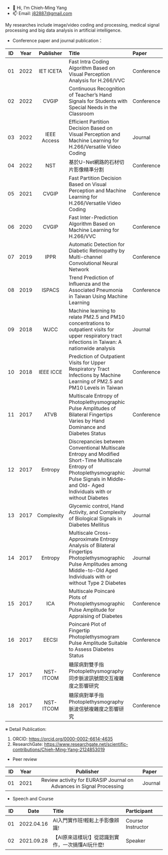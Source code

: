 - 👋 Hi, I’m Chieh-Ming Yang
- 📫 Email: j82887@gmail.com

My researches include image/video coding and processing, medical signal processing and big data analysis in artificial intelligence.
- Conference paper and journal publication：

| ID | Year | Publisher | Title | Paper |
| :----: | :----: | :----: | :---- | :---- | 
| 01 | 2022 | IET ICETA | Fast Intra Coding Algorithm Based on Visual Perception Analysis for H.266/VVC | Conference |
| 02 | 2022 | CVGIP | Continuous Recognition of Teacher’s Hand Signals for Students with Special Needs in the Classroom | Conference |
| 03 | 2022 | IEEE Access | Efficient Partition Decision Based on Visual Perception and Machine Learning for H.266/Versatile Video Coding | Journal |
| 04 | 2022 | NST | 基於U-Net網路的石材切片影像精準分割 | Conference |
| 05 | 2021 | CVGIP | Fast Partition Decision Based on Visual Perception and Machine Learning for H.266/Versatile Video Coding | Conference |
| 06 | 2020 | CVGIP | Fast Inter-Prediction Algorithm Based on Machine Learning for H.266/VVC | Conference |
| 07 | 2019 | IPPR | Automatic Detection for Diabetic Retinopathy by Multi-channel Convolutional Neural Network | Conference |
| 08 | 2019 | ISPACS | Trend Prediction of Influenza and the Associated Pneumonia in Taiwan Using Machine Learning | Conference |
| 09 | 2018 | WJCC | Machine learning to relate PM2.5 and PM10 concentrations to outpatient visits for upper respiratory tract infections in Taiwan: A nationwide analysis | Journal |
| 10 | 2018 | IEEE ICCE | Prediction of Outpatient Visits for Upper Respiratory Tract Infections by Machine Learning of PM2.5 and PM10 Levels in Taiwan | Conference |
| 11 | 2017 | ATVB | Multiscale Entropy of Photoplethysmographic Pulse Amplitudes of Bilateral Fingertips Varies by Hand Dominance and Diabetes Status | Conference |
| 12 | 2017 | Entropy | Discrepancies between Conventional Multiscale Entropy and Modified Short-Time Multiscale Entropy of Photoplethysmographic Pulse Signals in Middle- and Old- Aged Individuals with or without Diabetes | Journal |
| 13 | 2017 | Complexity | Glycemic control, Hand Activity, and Complexity of Biological Signals in Diabetes Mellitus | Journal |
| 14 | 2017 | Entropy | Multiscale Cross-Approximate Entropy Analysis of Bilateral Fingertips Photoplethysmographic Pulse Amplitudes among Middle-to-Old Aged Individuals with or without Type 2 Diabetes | Journal |
| 15 | 2017 | ICA | Multiscale Poincaré Plots of Photoplethysmographic Pulse Amplitude for Appraising of Diabetes | Conference |
| 16 | 2017 | EECSI | Poincaré Plot of Fingertip Photoplethysmogram Pulse Amplitude Suitable to Assess Diabetes Status | Conference |
| 17 | 2017 | NST-ITCOM | 糖尿病對雙手指Photoplethysmography同步脈波訊號間交互複雜度之影響研究 | Conference |
| 18 | 2017 | NST-ITCOM | 糖尿病對單手指Photoplethysmography脈波信號複雜度之影響研究 | Conference |

※ Detail Publication: 
1. ORCID: https://orcid.org/0000-0002-6614-4635
2. ResearchGate: https://www.researchgate.net/scientific-contributions/Chieh-Ming-Yang-2124853019


- Peer review

| ID | Year | Publisher | Paper |
| :----: | :----: | :----: | :---- | 
| 01 | 2021 | Review activity for EURASIP Journal on Advances in Signal Processing | Journal |

- Speech and Course

| ID | Date | Title | Participant |
| :----: | :----: | :---- | :---- | 
| 01 | 2022.04.16 | AI入門實作班!輕鬆上手影像辨識! | Course Instructor |
| 02 | 2021.09.28 | 【AI原來這樣玩!】從認識到實作，一次搞懂AI玩什麼! | Speaker |

